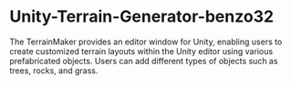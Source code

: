# Unity-Terrain-Generator-benzo32
 The TerrainMaker provides an editor window for Unity, enabling users to create customized terrain layouts within the Unity editor using various prefabricated objects. Users can add different types of objects such as trees, rocks, and grass.
